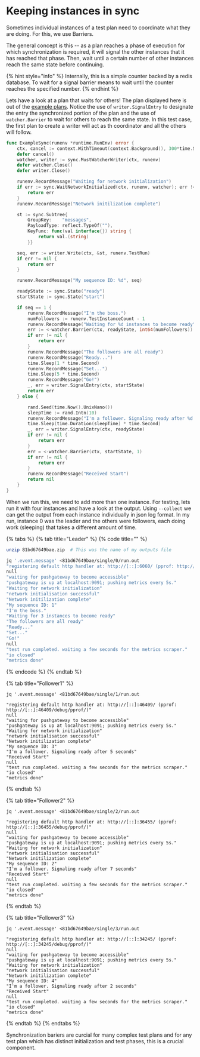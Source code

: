 # Keeping instances in sync

Sometimes individual instances of a test plan need to coordinate what they are doing. For this, we use Barriers.

The general concept is this -- as a plan reaches a phase of execution for which synchronization is required, it will signal the other instances that it has reached that phase. Then, wait until a certain number of other instances reach the same state before continuing.

{% hint style="info" %}
Internally, this is a simple counter backed by a redis database. To wait for a signal barrier means to wait until the counter reaches the specified number.
{% endhint %}

Lets have a look at a plan that waits for others! The plan displayed here is out of the [example plans](https://github.com/ipfs/testground/tree/master/plans/example). Notice the use of `writer.SignalEntry` to designate the entry the synchronized portion of the plan and the use of `watcher.Barrier` to wait for others to reach the same state. In this test case, the first plan to create a writer will act as th coordinator and all the others will follow.

```go
func ExampleSync(runenv *runtime.RunEnv) error {
	ctx, cancel := context.WithTimeout(context.Background(), 300*time.Second)
	defer cancel()
	watcher, writer := sync.MustWatcherWriter(ctx, runenv)
	defer watcher.Close()
	defer writer.Close()

	runenv.RecordMessage("Waiting for network initialization")
	if err := sync.WaitNetworkInitialized(ctx, runenv, watcher); err != nil {
		return err
	}
	runenv.RecordMessage("Network initilization complete")

	st := sync.Subtree{
		GroupKey:    "messages",
		PayloadType: reflect.TypeOf(""),
		KeyFunc: func(val interface{}) string {
			return val.(string)
		}}

	seq, err := writer.Write(ctx, &st, runenv.TestRun)
	if err != nil {
		return err
	}

	runenv.RecordMessage("My sequence ID: %d", seq)

	readyState := sync.State("ready")
	startState := sync.State("start")

	if seq == 1 {
		runenv.RecordMessage("I'm the boss.")
		numFollowers := runenv.TestInstanceCount - 1
		runenv.RecordMessage("Waiting for %d instances to become ready", numFollowers)
		err := <-watcher.Barrier(ctx, readyState, int64(numFollowers))
		if err != nil {
			return err
		}
		runenv.RecordMessage("The followers are all ready")
		runenv.RecordMessage("Ready...")
		time.Sleep(1 * time.Second)
		runenv.RecordMessage("Set...")
		time.Sleep(5 * time.Second)
		runenv.RecordMessage("Go!")
		_, err = writer.SignalEntry(ctx, startState)
		return err
	} else {

		rand.Seed(time.Now().UnixNano())
		sleepTime := rand.Intn(10)
		runenv.RecordMessage("I'm a follower. Signaling ready after %d seconds", sleepTime)
		time.Sleep(time.Duration(sleepTime) * time.Second)
		_, err = writer.SignalEntry(ctx, readyState)
		if err != nil {
			return err
		}
		err = <-watcher.Barrier(ctx, startState, 1)
		if err != nil {
			return err
		}
		runenv.RecordMessage("Received Start")
		return nil
	}
}

```

When we run this, we need to add more than one instance. For testing, lets run it with four instances and have a look at the output. Using `--collect` we can get the output from each instance individually in json log format. In my run, instance 0 was the leader and the others were followers, each doing work \(sleeping\) that takes a different amount of time. 

{% tabs %}
{% tab title="Leader" %}
{% code title="" %}
```bash
unzip 81bd67649bae.zip  # This was the name of my outputs file

jq '.event.message' <81bd67649bae/single/0/run.out
"registering default http handler at: http://[::]:6060/ (pprof: http://[::]:6060/debug/pprof/)"
null
"waiting for pushgateway to become accessible"
"pushgateway is up at localhost:9091; pushing metrics every 5s."
"Waiting for network initialization"
"network initialisation successful"
"Network initilization complete"
"My sequence ID: 1"
"I'm the boss."
"Waiting for 3 instances to become ready"
"The followers are all ready"
"Ready..."
"Set..."
"Go!"
null
"test run completed. waiting a few seconds for the metrics scraper."
"io closed"
"metrics done"

```
{% endcode %}
{% endtab %}

{% tab title="Follower1" %}
```
jq '.event.message' <81bd67649bae/single/1/run.out

"registering default http handler at: http://[::]:46409/ (pprof: http://[::]:46409/debug/pprof/)"
null
"waiting for pushgateway to become accessible"
"pushgateway is up at localhost:9091; pushing metrics every 5s."
"Waiting for network initialization"
"network initialisation successful"
"Network initilization complete"
"My sequence ID: 3"
"I'm a follower. Signaling ready after 5 seconds"
"Received Start"
null
"test run completed. waiting a few seconds for the metrics scraper."
"io closed"
"metrics done"

```
{% endtab %}

{% tab title="Follower2" %}
```
jq '.event.message' <81bd67649bae/single/2/run.out

"registering default http handler at: http://[::]:36455/ (pprof: http://[::]:36455/debug/pprof/)"
null
"waiting for pushgateway to become accessible"
"pushgateway is up at localhost:9091; pushing metrics every 5s."
"Waiting for network initialization"
"network initialisation successful"
"Network initilization complete"
"My sequence ID: 2"
"I'm a follower. Signaling ready after 7 seconds"
"Received Start"
null
"test run completed. waiting a few seconds for the metrics scraper."
"io closed"
"metrics done"

```
{% endtab %}

{% tab title="Follower3" %}
```
jq '.event.message' <81bd67649bae/single/3/run.out

"registering default http handler at: http://[::]:34245/ (pprof: http://[::]:34245/debug/pprof/)"
null
"waiting for pushgateway to become accessible"
"pushgateway is up at localhost:9091; pushing metrics every 5s."
"Waiting for network initialization"
"network initialisation successful"
"Network initilization complete"
"My sequence ID: 4"
"I'm a follower. Signaling ready after 2 seconds"
"Received Start"
null
"test run completed. waiting a few seconds for the metrics scraper."
"io closed"
"metrics done"

```
{% endtab %}
{% endtabs %}

Synchronization bariers are curcial for many complex test plans and for any test plan which has distinct initialization and test phases, this is a crucial component. 

